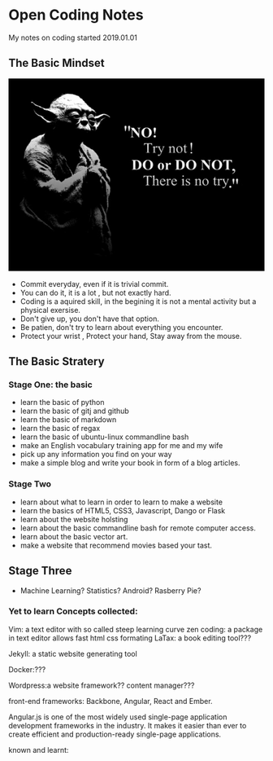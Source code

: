 # Open Coding Notes
My notes on coding
started 2019.01.01

## The Basic Mindset
![Try not!Do or do not,There is no try!](file_readme/try-not.jpg "Try not!Do or Do not, There is no try!")
* Commit everyday, even if it is trivial commit.
* You can do it, it is a lot , but not exactly hard.
* Coding is a aquired skill, in the begining it is not a mental activity but a physical exersise.
* Don't give up, you don't have that option.
* Be patien, don't try to learn about everything you encounter.
* Protect your wrist , Protect your hand, Stay away from the mouse.


## The Basic Stratery

### Stage One: the basic
* learn the basic of python
* learn the basic of gitj and github
* learn the basic of markdown
* learn the basic of regax
* learn the basic of ubuntu-linux commandline bash
* make an English vocabulary training app for me and my wife
* pick up any information you find on your way
* make a simple blog and write your book in form of a blog articles.


### Stage Two 
* learn about what to learn in order to learn to make a website
* learn the basics of HTML5, CSS3, Javascript, Dango or Flask
* learn about the website holsting
* learn about the basic commandline bash for remote computer access.
* learn about the basic vector art.
* make a website that recommend movies based your tast.

## Stage Three
* Machine Learning? Statistics? Android? Rasberry Pie?



### Yet to learn Concepts collected:

Vim: a text editor with so called steep learning curve
zen coding: a package in text editor allows fast html css formating
LaTax: a book editing tool???

Jekyll: a static website generating tool

Docker:???

Wordpress:a website  framework?? content manager???

front-end frameworks: Backbone, Angular, React and Ember.

Angular.js is one of the most widely used single-page application development frameworks in the industry. It makes it easier than ever to create efficient and production-ready single-page applications.

known and learnt:
